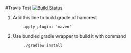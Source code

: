 #Travis Test
[![Build Status](https://travis-ci.org/ankurpathak/junit5-mockito1.svg?branch=master)](https://travis-ci.org/ankurpathak/junit5-mockito1)
1. Add this line to build.gradle of hamcrest 
```
        apply plugin: 'maven'
```
2. Use bundled gradle wrapper to build it with command
```
        ./gradlew install
```